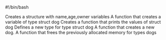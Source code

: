 #!/bin/bash

Creates a structure with name,age,owner variables
A function that creates a variable of type struct dog
Creates a function that prints the values of struct dog
Defines a new type for type struct dog
 A function that creates a new dog.
A function that frees the previously allocated memory for types dogs
